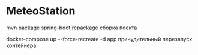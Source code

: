 # MeteoStation


mvn package spring-boot:repackage сборка поекта

docker-compose up --force-recreate -d app принудительный перезапуск контейнера